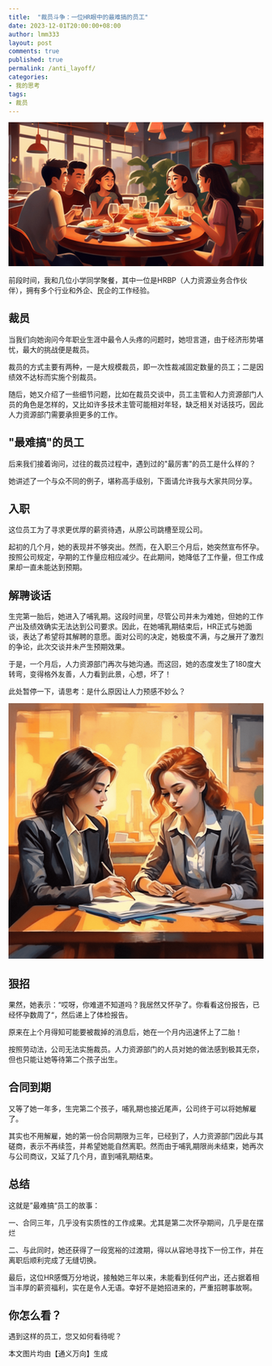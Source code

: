 ```yaml
---
title:  "裁员斗争：一位HR眼中的最难搞的员工"
date: 2023-12-01T20:00:00+08:00
author: lmm333
layout: post
comments: true
published: true
permalink: /anti_layoff/
categories:
- 我的思考
tags:
- 裁员
---
```

![dinner.png](../images/2023/2023-12-01-anti_layoff/dinner.png)

前段时间，我和几位小学同学聚餐，其中一位是HRBP（人力资源业务合作伙伴），拥有多个行业和外企、民企的工作经验。

## 裁员
当我们向她询问今年职业生涯中最令人头疼的问题时，她坦言道，由于经济形势堪忧，最大的挑战便是裁员。
<!--more-->
裁员的方式主要有两种，一是大规模裁员，即一次性裁减固定数量的员工；二是因绩效不达标而实施个别裁员。

随后，她又介绍了一些细节问题，比如在裁员交谈中，员工主管和人力资源部门人员的角色是怎样的，又比如许多技术主管可能相对年轻，缺乏相关对话技巧，因此人力资源部门需要承担更多的工作。

## "最难搞"的员工
后来我们接着询问，过往的裁员过程中，遇到过的"最厉害"的员工是什么样的？

她讲述了一个与众不同的例子，堪称高手级别，下面请允许我与大家共同分享。

## 入职
这位员工为了寻求更优厚的薪资待遇，从原公司跳槽至现公司。

起初的几个月，她的表现并不够突出。然而，在入职三个月后，她突然宣布怀孕。按照公司规定，孕期的工作量应相应减少。在此期间，她降低了工作量，但工作成果却一直未能达到预期。

## 解聘谈话
生完第一胎后，她进入了哺乳期。这段时间里，尽管公司并未为难她，但她的工作产出及绩效确实无法达到公司要求。因此，在她哺乳期结束后，HR正式与她面谈，表达了希望将其解聘的意愿。面对公司的决定，她极度不满，与之展开了激烈的争论，此次交谈并未产生预期效果。

于是，一个月后，人力资源部门再次与她沟通。而这回，她的态度发生了180度大转弯，变得格外友善，人力看到此景，心想，坏了！

此处暂停一下，请思考：是什么原因让人力预感不妙么？

![one_one.png](../images/2023/2023-12-01-anti_layoff/one_one.png)

## 狠招
果然，她表示：“哎呀，你难道不知道吗？我居然又怀孕了。你看看这份报告，已经怀孕数周了“，然后递上了体检报告。

原来在上个月得知可能要被裁掉的消息后，她在一个月内迅速怀上了二胎！

按照劳动法，公司无法实施裁员。人力资源部门的人员对她的做法感到极其无奈，但也只能让她等待第二个孩子出生。

## 合同到期
又等了她一年多，生完第二个孩子，哺乳期也接近尾声，公司终于可以将她解雇了。

其实也不用解雇，她的第一份合同期限为三年，已经到了，人力资源部门因此与其磋商，表示不再续签，并希望她能自然离职。然而由于哺乳期限尚未结束，她再次与公司商议，又延了几个月，直到哺乳期结束。

## 总结
这就是”最难搞“员工的故事：

一、合同三年，几乎没有实质性的工作成果。尤其是第二次怀孕期间，几乎是在摆烂

二、与此同时，她还获得了一段宽裕的过渡期，得以从容地寻找下一份工作，并在离职后顺利完成了无缝切换。

最后，这位HR感慨万分地说，接触她三年以来，未能看到任何产出，还占据着相当丰厚的薪资福利，实在是令人无语。幸好不是她招进来的，严重招聘事故啊。

## 你怎么看？
遇到这样的员工，您又如何看待呢？

本文图片均由【通义万向】生成